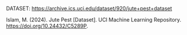 DATASET:
https://archive.ics.uci.edu/dataset/920/jute+pest+dataset


Islam, M. (2024). Jute Pest [Dataset]. UCI Machine Learning Repository. https://doi.org/10.24432/C5289P.
